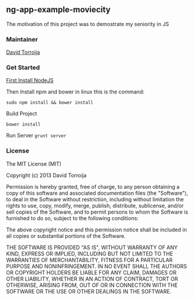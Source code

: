 ## ng-app-example-moviecity 

The motivation of this project was to demostrate my seniority in JS

### Maintainer

[David Torroija](https://github.com/davidtorroija)

### Get Started

[First Install NodeJS](http://nodejs.org/download/)

Then Install npm and bower in linux this is the command:

`sudo npm install && bower install`

Build Project

`bower install`

Run Server
`grunt server`

### License

The MIT License (MIT)

Copyright (c) 2013 David Torroija

Permission is hereby granted, free of charge, to any person obtaining a copy of
this software and associated documentation files (the "Software"), to deal in
the Software without restriction, including without limitation the rights to
use, copy, modify, merge, publish, distribute, sublicense, and/or sell copies of
the Software, and to permit persons to whom the Software is furnished to do so,
subject to the following conditions:

The above copyright notice and this permission notice shall be included in all
copies or substantial portions of the Software.

THE SOFTWARE IS PROVIDED "AS IS", WITHOUT WARRANTY OF ANY KIND, EXPRESS OR
IMPLIED, INCLUDING BUT NOT LIMITED TO THE WARRANTIES OF MERCHANTABILITY, FITNESS
FOR A PARTICULAR PURPOSE AND NONINFRINGEMENT. IN NO EVENT SHALL THE AUTHORS OR
COPYRIGHT HOLDERS BE LIABLE FOR ANY CLAIM, DAMAGES OR OTHER LIABILITY, WHETHER
IN AN ACTION OF CONTRACT, TORT OR OTHERWISE, ARISING FROM, OUT OF OR IN
CONNECTION WITH THE SOFTWARE OR THE USE OR OTHER DEALINGS IN THE SOFTWARE.

